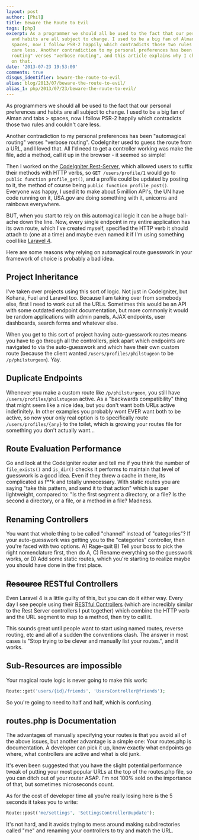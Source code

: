 ```yaml
---
layout: post
author: [Phil]
title: Beware the Route to Evil
tags: [php]
excerpt: As a programmer we should all be used to the fact that our personal preferences
  and habits are all subject to change. I used to be a big fan of Alman and tabs &gt;
  spaces, now I follow PSR-2 happily which contradicts those two rules and couldn't
  care less. Another contradiction to my personal preferences has been "automagical
  routing" verses "verbose routing", and this article explains why I changed my opinion
  on that.
date: '2013-07-23 19:53:00'
comments: true
disqus_identifier: beware-the-route-to-evil
alias: blog/2013/07/beware-the-route-to-evil/
alias_1: php/2013/07/23/beware-the-route-to-evil/
---
```


As programmers we should all be used to the fact that our personal preferences and habits are all subject to change. I used to be a big fan of Alman and tabs > spaces, now I follow PSR-2 happily which contradicts those two rules and couldn't care less.

Another contradiction to my personal preferences has been "automagical routing" verses "verbose routing". CodeIgniter used to guess the route from a URL, and I loved that. All I'd need to get a controller working was make the file, add a method, call it up in the browser - it seemed so simple!

Then I worked on the [CodeIgniter Rest-Server](https://github.com/philsturgeon/codeigniter-restserver), which allowed users to suffix their methods with HTTP verbs, so `GET /users/profile/1` would go to `public function profile_get()`, and a profile could be updated by posting to it, the method of course being `public function profile_post()`. Everyone was happy, I used it to make about 5 million API's, the UN have code running on it, USA.gov are doing something with it, unicorns and rainbows everywhere.

BUT, when you start to rely on this automagical logic it can be a huge ball-ache down the line. Now, every single endpoint in my entire application has its own route, which I've created myself, specified the HTTP verb it should attach to (one at a time) and maybe even named it if I'm using something cool like [Laravel 4](http://laravel.com/docs/routing#named-routes).

Here are some reasons why relying on automagical route guesswork in your framework of choice is probably a bad idea.

## Project Inheritance

I've taken over projects using this sort of logic. Not just in CodeIgniter, but Kohana, Fuel and Laravel too. Because I am taking over from somebody else, first I need to work out all the URLs. Sometimes this would be an API with some outdated endpoint documentation, but more commonly it would be random applications with admin panels, AJAX endpoints, user dashboards, search forms and whatever else. 

When you get to this sort of project having auto-guesswork routes means you have to go through all the controllers, pick apart which endpoints are navigated to via the auto-guesswork and which have their own custom route (because the client wanted `/users/profiles/philstugeon` to be `/p/philsturgeon`). Yay.

## Duplicate Endpoints

Whenever you make a custom route like `/p/philsturgeon`, you still have `/users/profiles/philstugeon` active. As a "backwards compatibility" thing that might seem like a nice idea, but you don't want both URLs active indefinitely. In other examples you probably wont EVER want both to be active, so now your only real option is to specifically route `/users/profiles/{any}` to the toilet, which is growing your routes file for something you don't actually want…

## Route Evaluation Performance

Go and look at the CodeIgniter router and tell me if you think the number of `file_exists()` and `is_dir()` checks it performs to maintain that level of guesswork is a good idea. Even if they threw a cache in there, its complicated as f**k and totally unnecessary. With static routes you are saying "take this pattern, and send it to that action" which is super lightweight, compared to: "Is the first segment a directory, or a file? Is the second a directory, or a file, or a method in a file? Madness.

## Renaming Controllers

You want that whole thing to be called "channel" instead of "categories"? If your auto-guesswork was getting you to the "categories" controller, then you're faced with two options. A) Rage-quit B) Tell your boss to pick the right nomenclature first, then do A, C) Rename everything so the guesswork works, or D) Add some static routes, which you're starting to realize maybe you should have done in the first place.

## <strike>Resource</strike> RESTful Controllers

Even Laravel 4 is a little guilty of this, but you can do it either way. Every day I see people using their [RESTful Controllers](http://laravel.com/docs/controllers#restful-controllers) (which are incredibly similar to the Rest Server controllers I put together) which combine the HTTP verb and the URL segment to map to a method, then try to call it. 

This sounds great until people want to start using named routes, reverse routing, etc and all of a sudden the conventions clash. The answer in most cases is "Stop trying to be clever and manually list your routes.", and it works.

## Sub-Resources are impossible

Your magical route logic is never going to make this work:

~~~php
Route::get('users/{id}/friends', 'UsersController@friends');
~~~

So you're going to need to half and half, which is confusing.

## routes.php is Documentation

The advantages of manually specifying your routes is that you avoid all of the above issues, but another advantage is a simple one: Your routes.php is documentation. A developer can pick it up, know exactly what endpoints go where, what controllers are active and what is old junk.

It's even been suggested that you have the slight potential performance tweak of putting your most popular URLs at the top of the routes.php file, so you can ditch out of your router ASAP. I'm not 100% sold on the importance of that, but sometimes microseconds count.

As for the cost of developer time all you're really losing here is the 5 seconds it takes you to write:

~~~php
Route::post('me/settings', 'SettingsController@update');
~~~

It's not hard, and it avoids trying to mess around making subdirectories called "me" and renaming your controllers to try and match the URL.
